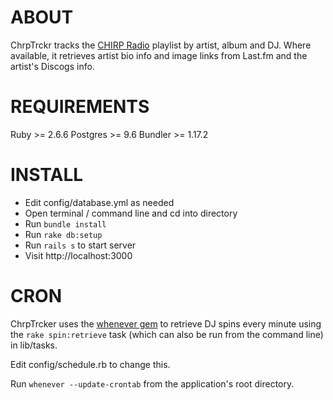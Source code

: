# ABOUT

ChrpTrckr tracks the [CHIRP Radio](https://chirpradio.org/) playlist by artist, album and DJ. Where available, it retrieves artist bio info and image links from Last.fm and the artist's Discogs info.

# REQUIREMENTS

Ruby >= 2.6.6
Postgres >= 9.6
Bundler >= 1.17.2

# INSTALL

- Edit config/database.yml as needed
- Open terminal / command line and cd into directory
- Run `bundle install`
- Run `rake db:setup`
- Run `rails s` to start server
- Visit http://localhost:3000

# CRON

ChrpTrcker uses the [whenever gem](https://github.com/javan/whenever) to retrieve DJ spins every minute using the `rake spin:retrieve` task (which can also be run from the command line) in lib/tasks.

Edit config/schedule.rb to change this.

Run `whenever --update-crontab` from the application's root directory.

